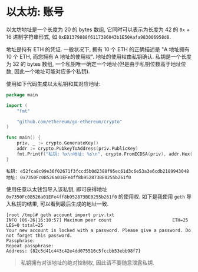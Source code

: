 # 以太坊: 账号

以太坊地址是一个长度为 20 的 bytes 数组, 它同时可以表示为长度为 42 的 `0x` + 16 进制字符串形式, 如  `0xEB1379888f6117386043b1E50Aafa983006958d8`.

地址是持有 ETH 的凭证. 一般状况下, 拥有 10 个 ETH 的正确描述是 "A 地址拥有 10 个 ETH, 而您拥有 A 地址的使用权". 地址的使用权由私钥确认. 私钥是一个长度为 32 的 bytes 数组, 一个私钥唯一确定一个地址(但是由于私钥位数高于地址位数, 因此一个地址可能对应多个私钥).

使用如下代码生成以太私钥和其对应地址:

```go
package main

import (
	"fmt"

	"github.com/ethereum/go-ethereum/crypto"
)

func main() {
	priv, _ := crypto.GenerateKey()
	addr := crypto.PubkeyToAddress(priv.PublicKey)
	fmt.Printf("私钥: %x\n地址: %s\n", crypto.FromECDSA(priv), addr.Hex())
}
```

```
私钥: e52fca8c99e36f02671f3fccd5b0d2388f95ec61d3c6e53a3e6cdb2189943048
地址: 0x7350Fc0B526a01EFe4ff8b952873BE0255b261f0
```

使用任意以太钱包导入该私钥, 即可获得地址 `0x7350Fc0B526a01EFe4ff8b952873BE0255b261f0` 的使用权. 如下是我使用 `geth` 导入私钥的结果, 可以看到最后生成的地址一致.

```
[root /tmp]# geth account import priv.txt
INFO [06-26|16:10:57] Maximum peer count                       ETH=25 LES=0 total=25
Your new account is locked with a password. Please give a password. Do not forget this password.
Passphrase:
Repeat passphrase:
Address: {82c5d41c443c42e4dd075516c5fccbb53ebb98f7}
```

> 私钥拥有对该地址的绝对控制权, 因此请不要随意泄露私钥.
